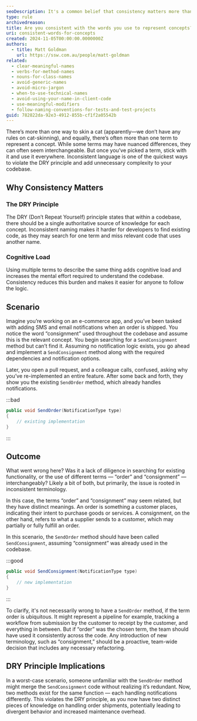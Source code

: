 ```yaml
---
seoDescription: It's a common belief that consistency matters more than anything else in your code, and this is especially true of the names you use to represent concepts.
type: rule
archivedreason:
title: Are you consistent with the words you use to represent concepts?
uri: consistent-words-for-concepts
created: 2024-11-05T00:00:00.0000000Z
authors:
  - title: Matt Goldman
    url: https://ssw.com.au/people/matt-goldman
related:
  - clear-meaningful-names
  - verbs-for-method-names
  - nouns-for-class-names
  - avoid-generic-names
  - avoid-micro-jargon
  - when-to-use-technical-names
  - avoid-using-your-name-in-client-code
  - use-meaningful-modifiers
  - follow-naming-conventions-for-tests-and-test-projects
guid: 782822da-92e3-4912-855b-cf1f2a05542b
---
```


There’s more than one way to skin a cat (apparently—we don’t have any rules on cat-skinning), and equally, there’s often more than one term to represent a concept. While some terms may have nuanced differences, they can often seem interchangeable. But once you’ve picked a term, stick with it and use it everywhere. Inconsistent language is one of the quickest ways to violate the DRY principle and add unnecessary complexity to your codebase.


<!--endintro-->

## Why Consistency Matters
### The DRY Principle
The DRY (Don’t Repeat Yourself) principle states that within a codebase, there should be a single authoritative source of knowledge for each concept. Inconsistent naming makes it harder for developers to find existing code, as they may search for one term and miss relevant code that uses another name.
### Cognitive Load
Using multiple terms to describe the same thing adds cognitive load and increases the mental effort required to understand the codebase. Consistency reduces this burden and makes it easier for anyone to follow the logic.

## Scenario
Imagine you’re working on an e-commerce app, and you’ve been tasked with adding SMS and email notifications when an order is shipped. You notice the word “consignment” used throughout the codebase and assume this is the relevant concept. You begin searching for a `SendConsignment` method but can’t find it. Assuming no notification logic exists, you go ahead and implement a `SendConsignment` method along with the required dependencies and notification options.    

Later, you open a pull request, and a colleague calls, confused, asking why you’ve re-implemented an entire feature. After some back and forth, they show you the existing `SendOrder` method, which already handles notifications.

:::bad
```csharp
public void SendOrder(NotificationType type)
{ 
    // existing implementation
}
```
:::

## Outcome
What went wrong here? Was it a lack of diligence in searching for existing functionality, or the use of different terms — “order” and “consignment” — interchangeably? Likely a bit of both, but primarily, the issue is rooted in inconsistent terminology.    

In this case, the terms “order” and “consignment” may seem related, but they have distinct meanings. An order is something a customer places, indicating their intent to purchase goods or services. A consignment, on the other hand, refers to what a supplier sends to a customer, which may partially or fully fulfill an order.    

In this scenario, the `SendOrder` method should have been called `SendConsignment`, assuming “consignment” was already used in the codebase. 

:::good
```csharp
public void SendConsignment(NotificationType type)
{ 
    // new implementation
}
```
:::


To clarify, it's not necessarily wrong to have a `SendOrder` method, if the term order is ubiquitous. It might represent a pipeline for example, tracking a workflow from submission by the customer to receipt by the customer, and everything in between. But if “order” was the chosen term, the team should have used it consistently across the code. Any introduction of new terminology, such as “consignment,” should be a proactive, team-wide decision that includes any necessary refactoring.

## DRY Principle Implications
In a worst-case scenario, someone unfamiliar with the `SendOrder` method might merge the `SendConsignment` code without realizing it’s redundant. Now, two methods exist for the same function — each handling notifications differently. This violates the DRY principle, as you now have two distinct pieces of knowledge on handling order shipments, potentially leading to divergent behavior and increased maintenance overhead.

